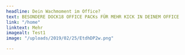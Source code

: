 ```yaml
---
headline: Dein Wachmoment im Office?
text: BESONDERE DOCK18 OFFICE PACKs FÜR MEHR KICK IN DEINEM OFFICE
link: "/home"
linktext: Mehr
imagealt: Test1
image: "/uploads/2019/02/25/EtdhDP2w.png"

---
```

